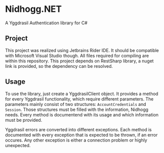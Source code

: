 # Nidhogg.NET
A Yggdrasil Authentication library for C#

## Project
This project was realized using Jetbrains Rider IDE. It should be compatible with Microsoft Visual Studio though.
All files required for compiling are within this repository. This project depends on RestSharp library, a nuget link
is provided, so the dependency can be resolved.

## Usage
To use the library, just create a YggdrasilClient object. It provides a method for every Yggdrasil functionality, which
require different parameters. The parameters mainly consist of two structures: ```AccountCredentials``` and ```Session```.
Those structures must be filled with the information, Nidhogg needs. Every method is documentend with its usage and which
information must be provided.

Yggdrasil errors are converted into different exceptions. Each method is documented with every exception that is expected to
be thrown, if an error occures. Any other exception is either a connection problem or highly unexpected.

